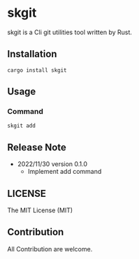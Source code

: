 
# skgit

skgit is a Cli git utilities tool written by Rust.

## Installation

```
cargo install skgit
```

## Usage

### Command
```
skgit add
```

## Release Note

- 2022/11/30 version 0.1.0
  - Implement add command


## LICENSE

The MIT License (MIT)

## Contribution

All Contribution are welcome.